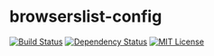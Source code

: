 # browserslist-config

[![Build Status][build-status-image]][build-status-url]
[![Dependency Status][dependency-status-image]][dependency-status-url]
[![MIT License][license-image]][license-url]

[build-status-image]: https://api.travis-ci.org/jamieconnolly/browserslist-config.svg?branch=master
[build-status-url]: https://travis-ci.org/jamieconnolly/browserslist-config

[dependency-status-image]: https://david-dm.org/jamieconnolly/browserslist-config/master.svg
[dependency-status-url]: https://david-dm.org/jamieconnolly/browserslist-config

[license-image]: https://img.shields.io/badge/license-MIT-blue.svg
[license-url]: https://github.com/jamieconnolly/browserslist-config/blob/master/LICENSE
